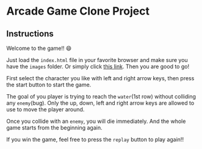 # Arcade Game Clone Project

## Instructions

Welcome to the game!! :smile: 

Just load the `index.html` file in your favorite browser and make sure you have the `images` folder. Or simply click [this link](https://gkm1257.github.io/frontend-nanodegree-arcade-game/). Then you are good to go!

First select the character you like with left and right arrow keys, then press the start button to start the game. 

The goal of you player is trying to reach the `water`(1st row) without colliding any `enemy`(bug). Only the up, down, left and right arrow keys are allowed to use to move the player around. 

Once you collide with an `enemy`, you will die immediately. And the whole game starts from the beginning again.

If you win the game, feel free to press the `replay` button to play again!!
